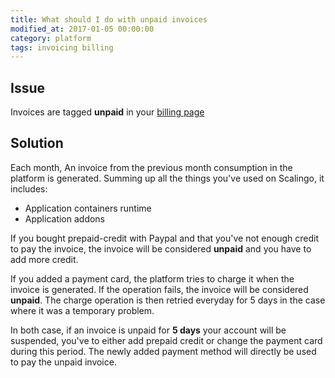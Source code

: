 ```yaml
---
title: What should I do with unpaid invoices
modified_at: 2017-01-05 00:00:00
category: platform
tags: invoicing billing
---
```


## Issue

Invoices are tagged **unpaid** in your [billing page](https://my.scalingo.com/billing)

## Solution

Each month, An invoice from the previous month consumption in the platform is
generated. Summing up all the things you've used on Scalingo, it includes:

* Application containers runtime
* Application addons

If you bought prepaid-credit with Paypal and that you've not enough credit to
pay the invoice, the invoice will be considered **unpaid** and you have to add
more credit.

If you added a payment card, the platform tries to charge it when the invoice
is generated. If the operation fails, the invoice will be considered
**unpaid**. The charge operation is then retried everyday for 5 days in the
case where it was a temporary problem.

In both case, if an invoice is unpaid for **5 days** your account will be
suspended, you've to either add prepaid credit or change the payment card
during this period. The newly added payment method will directly be used to pay
the unpaid invoice.
